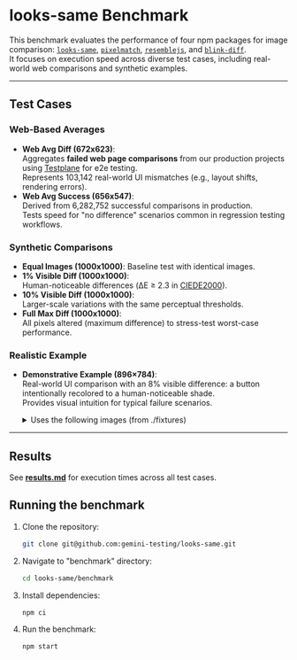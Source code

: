 # looks-same Benchmark

This benchmark evaluates the performance of four npm packages for image comparison: [`looks-same`](https://github.com/gemini-testing/looks-same), [`pixelmatch`](https://github.com/mapbox/pixelmatch), [`resemblejs`](https://github.com/rsmbl/Resemble.js), and [`blink-diff`](https://github.com/yahoo/blink-diff).  
It focuses on execution speed across diverse test cases, including real-world web comparisons and synthetic examples.

---

## Test Cases

### Web-Based Averages

- **Web Avg Diff (672x623)**:  
  Aggregates **failed web page comparisons** from our production projects using [Testplane](https://testplane.io/) for e2e testing.  
  Represents 103,142 real-world UI mismatches (e.g., layout shifts, rendering errors).
- **Web Avg Success (656x547)**:  
  Derived from 6,282,752 successful comparisons in production.  
  Tests speed for "no difference" scenarios common in regression testing workflows.

### Synthetic Comparisons

- **Equal Images (1000x1000)**: Baseline test with identical images.
- **1% Visible Diff (1000x1000)**:  
  Human-noticeable differences (ΔE ≥ 2.3 in [CIEDE2000](https://en.wikipedia.org/wiki/Color_difference#CIEDE2000)).
- **10% Visible Diff (1000x1000)**:  
  Larger-scale variations with the same perceptual thresholds.
- **Full Max Diff (1000x1000)**:  
  All pixels altered (maximum difference) to stress-test worst-case performance.

### Realistic Example

- **Demonstrative Example (896×784)**:  
  Real-world UI comparison with an 8% visible difference: a button intentionally recolored to a human-noticeable shade.  
  Provides visual intuition for typical failure scenarios.  
  <details>
    <summary>Uses the following images (from ./fixtures)</summary>
    
    <table>
      <tr>
        <td><img src="./fixtures/reference.png" alt="Image 1" style="width: 100%;"/></td>
        <td><img src="./fixtures/actual.png" alt="Image 2" style="width: 100%;"/></td>
      </tr>
    </table>
  </details>
  

---

## Results

See [**results.md**](./results.md) for execution times across all test cases.  

## Running the benchmark

1. Clone the repository:
   ```bash
   git clone git@github.com:gemini-testing/looks-same.git
   ```
2. Navigate to "benchmark" directory:
   ```bash
   cd looks-same/benchmark
   ```
3. Install dependencies:
   ```bash
   npm ci
   ```
4. Run the benchmark:
   ```bash
   npm start
   ```
